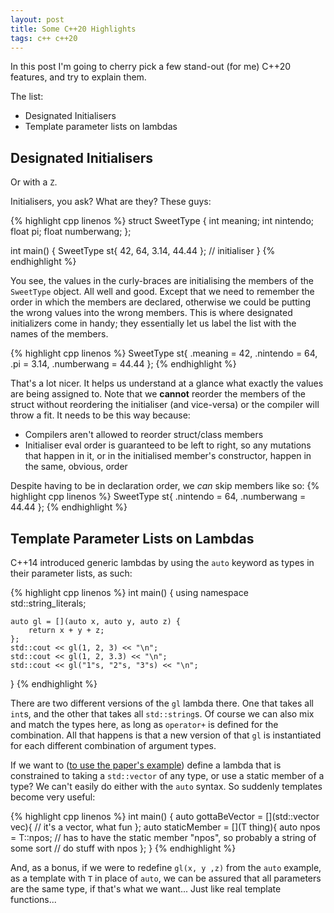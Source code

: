 ```yaml
---
layout: post
title: Some C++20 Highlights
tags: c++ c++20
---
```


In this post I'm going to cherry pick a few stand-out (for me) C++20 features, and try to explain them.

The list:
* Designated Initialisers
* Template parameter lists on lambdas

## Designated Initialisers

Or with a `Z`.

Initialisers, you ask? What are they? These guys:

{% highlight cpp linenos %}
struct SweetType {
    int   meaning;
    int   nintendo;
    float pi;
    float numberwang;
};

int main() {
    SweetType st{ 42, 64, 3.14, 44.44 }; // initialiser
}
{% endhighlight %}

You see, the values in the curly-braces are initialising the members of the `SweetType` object.
All well and good. Except that we need to remember the order in which the members are declared, otherwise we could be putting the wrong values into the wrong members.
This is where designated initiali*z*ers come in handy; they essentially let us label the list with the names of the members.

{% highlight cpp linenos %}
    SweetType st{
        .meaning = 42,
        .nintendo = 64,
        .pi = 3.14,
        .numberwang = 44.44
    };
{% endhighlight %}

That's a lot nicer. It helps us understand at a glance what exactly the values are being assigned to.
Note that we **cannot** reorder the members of the struct without reordering the initialiser (and vice-versa) or the compiler will throw a fit.
It needs to be this way because:
* Compilers aren't allowed to reorder struct/class members
* Initialiser eval order is guaranteed to be left to right, so any mutations that happen in it, or in the initialised member's constructor, happen in the same, obvious, order

Despite having to be in declaration order, we *can* skip members like so:
{% highlight cpp linenos %}
    SweetType st{
        .nintendo = 64,
        .numberwang = 44.44
    };
{% endhighlight %}

## Template Parameter Lists on Lambdas

C++14 introduced generic lambdas by using the `auto` keyword as types in their parameter lists, as such:

{% highlight cpp linenos %}
int main() {
    using namespace std::string_literals;
    
    auto gl = [](auto x, auto y, auto z) {
        return x + y + z;
    };
    std::cout << gl(1, 2, 3) << "\n";
    std::cout << gl(1, 2, 3.3) << "\n";
    std::cout << gl("1"s, "2"s, "3"s) << "\n";
}
{% endhighlight %}

There are two different versions of the `gl` lambda there. One that takes all `int`s, and the other that takes all `std::string`s.
Of course we can also mix and match the types here, as long as `operator+` is defined for the combination.
All that happens is that a new version of that `gl` is instantiated for each different combination of argument types.

If we want to ([to use the paper's example](http://www.open-std.org/jtc1/sc22/wg21/docs/papers/2017/p0428r1.pdf)) define a lambda that is constrained to taking a `std::vector` of any type, or use a static member of a type? We can't easily do either with the `auto` syntax. So suddenly templates become very useful:

{% highlight cpp linenos %}
int main() {
    auto gottaBeVector = []<typename T>(std::vector<T> vec){
        // it's a vector, what fun
    };
    auto staticMember = []<typename T>(T thing){
        auto npos = T::npos; // has to have the static member "npos", so probably a string of some sort
        // do stuff with npos
    };
}
{% endhighlight %}

And, as a bonus, if we were to redefine `gl(x, y ,z)` from the `auto` example, as a template with `T` in place of `auto`, we can be assured that all parameters are the same type, if that's what we want... Just like real template functions...